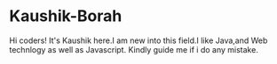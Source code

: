 # Kaushik-Borah

Hi coders!
It's Kaushik here.I am new into this field.I like Java,and Web technlogy as well as Javascript.
Kindly guide me if i do any mistake.
